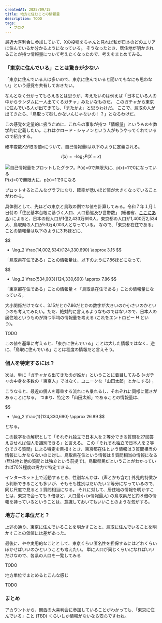 ```yaml
---
createdAt: 2025/09/15
title: 地方に住むことの情報量
description: TODO
tags: 
  - ブログ
---
```


最近大喜利会に参加していて、Xの投稿をちゃんと見れば私が日本のどのエリアに住んでいるか分かるようになっている。
そうなったとき、居住地が明かされることが持つ情報量について考えたくなったので、考えをまとめてみる。

### 「東京に住んでいる」ことは驚きが少ない

「東京に住んでいる人は多いので、東京に住んでいると聞いてもなにも思わない」という感覚を共有しておきたい。

なんとなく分かってもらえるとは思うが、考えたいのは例えば「日本にいる人の中からランダムに一人出てくるガチャ」みたいなものだ。
このガチャから東京に住んでいる人が出てきても、「またかよ」と思うわけだ。
ここで、鳥取の人が出てきたら、「鳥取って砂しかないんじゃないの！？」となるわけだ。

この感覚を定量的に扱うために、これらの事象が持つ「情報量」というものを数学的に定義したい。これはクロード・シャノンという人がもうやってくれているので紹介する。

確率変数$X$が取る値$x$について、自己情報量$I$は以下のように定義される。

$$
I(x) = - \log_2 P(X = x)
$$

![自己情報量をプロットしたグラフ。P(x)=0で無限大に、p(x)=1で0になっている](/rural_self_information.png)
P(x)=0で無限大に、p(x)=1で0になる

プロットするとこんなグラフになり、確率が低いほど値が大きくなっていることがわかる。

具体例として、先ほどの東京と鳥取の例でな値を計算してみる。令和７年１月１日付の「住民基本台帳に基づく人口、人口動態及び世帯数」 (総務省、[ここにある](https://www.soumu.go.jp/main_content/000892947.pdf)) によると、日本の総人口が1億2,433万690人、東京都の人口が1,400万2,534人、鳥取県の人口が53万4,003人となっている。
なので、「東京都在住である」ことの情報量は以下のように3.15ほどに、

$$
- \log_2 \frac{14,002,534}{124,330,690} \approx 3.15
$$

「鳥取県在住である」ことの情報量は、以下のように7.86ほどになって、

$$
- \log_2 \frac{534,003}{124,330,690} \approx 7.86
$$

「東京都在住である」ことの情報量 < 「鳥取県在住である」ことの情報量になっている。

大小関係だけでなく、3.15だとか7.86だとかの数字が大きいのか小さいのかというのも考えてみたい。ただ、絶対的に言えるようなものではないので、日本人の居住地というものが持つ平均の情報量を考える (これをエントロピー $H$ という)。

TODO

この値を基準に考えると、「東京に住んでいる」ことは大した情報ではなく、逆に、「鳥取に住んでいる」ことは程度の情報だと言えそう。

### 個人を特定するには？

次は、単に「ガチャから出てきたのが誰か」ということに着目してみる (=ガチャの中身を多数の「東京人」ではなく、ユニークな「山田太郎」とかにする) 。

こうなると、最近の個人を尊重する流れにも乗れるし、それぞれに同様に驚きがあることになる。
つまり、特定の「山田太郎」であることの情報量は、

$$
- \log_2 \frac{1}{124,330,690} \approx 26.89
$$

となる。

この数字をの解釈として「それぞれ独立で日本人を２等分できる質問を27回答えさせれば個人を識別できる」と言える。
この「それぞれ独立で日本人を２等分できる質問」による特定を目指すとき、東京都在住という情報は３質問相当の情報にしかならないのに対し、鳥取県在住という情報は８質問相当の情報になる (居住地と他の質問とは独立という前提で)。鳥取県民だということがわかっていれば70%程度の労力で特定できる。

インターネット上で活動するとき、性別なんかは、(声とかも含む) 外見的特徴から判断できることも多いが、そもそも性別はだいたい２等分になっているので、同じ尺度で見ると１質問相当になる。
それに対して、居住地の情報を明かすことは、東京で会っても３倍ほど、人口最小 (=情報最大) の鳥取県だと約８倍の情報を持っているということは、意識しておいてもいいことのような気がする。

### 地方ごと単位だと？

上述の通り、東京に住んでいることを明かすことと、鳥取に住んでいることを明かすことの価値には差があった。

最後に、やや実用的なこととして、東京くらい匿名性を担保するにはどれくらいぼかせばいいのかということも考えたい。
単に人口が同じくらいになればいいだけなので、各県の人口を一覧してみる

TODO

地方単位でまとめるとこんな感じ

TODO

### まとめ

アカウントから、関西の大喜利会に参加していることがわかっても、「東京に住んでいる」こと (TBD) くらいしか情報がないなら安心ですわね。
